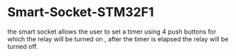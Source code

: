 # Smart-Socket-STM32F1
the smart socket allows the user to set a timer using 4 push buttons for which the relay will be turned on , after the timer is elapsed the relay will be turned off.
